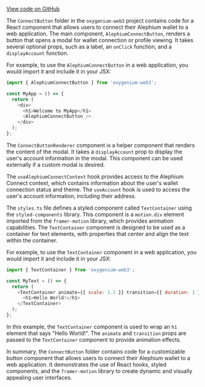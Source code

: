 [View code on GitHub](https://github.com/oxygenium/oxygenium-web3/.autodoc/docs/json/packages/web3-react/src/components/ConnectButton)

The `ConnectButton` folder in the `oxygenium-web3` project contains code for a React component that allows users to connect their Alephium wallet to a web application. The main component, `AlephiumConnectButton`, renders a button that opens a modal for wallet connection or profile viewing. It takes several optional props, such as a label, an `onClick` function, and a `displayAccount` function.

For example, to use the `AlephiumConnectButton` in a web application, you would import it and include it in your JSX:

```javascript
import { AlephiumConnectButton } from 'oxygenium-web3';

const MyApp = () => {
  return (
    <div>
      <h1>Welcome to MyApp</h1>
      <AlephiumConnectButton />
    </div>
  );
};
```

The `ConnectButtonRenderer` component is a helper component that renders the content of the modal. It takes a `displayAccount` prop to display the user's account information in the modal. This component can be used externally if a custom modal is desired.

The `useAlephiumConnectContext` hook provides access to the Alephium Connect context, which contains information about the user's wallet connection status and theme. The `useAccount` hook is used to access the user's account information, including their address.

The `styles.ts` file defines a styled component called `TextContainer` using the `styled-components` library. This component is a `motion.div` element imported from the `framer-motion` library, which provides animation capabilities. The `TextContainer` component is designed to be used as a container for text elements, with properties that center and align the text within the container.

For example, to use the `TextContainer` component in a web application, you would import it and include it in your JSX:

```javascript
import { TextContainer } from 'oxygenium-web3';

const MyText = () => {
  return (
    <TextContainer animate={{ scale: 1.2 }} transition={{ duration: 1 }}>
      <h1>Hello World!</h1>
    </TextContainer>
  );
};
```

In this example, the `TextContainer` component is used to wrap an `h1` element that says "Hello World!". The `animate` and `transition` props are passed to the `TextContainer` component to provide animation effects.

In summary, the `ConnectButton` folder contains code for a customizable button component that allows users to connect their Alephium wallet to a web application. It demonstrates the use of React hooks, styled components, and the `framer-motion` library to create dynamic and visually appealing user interfaces.

